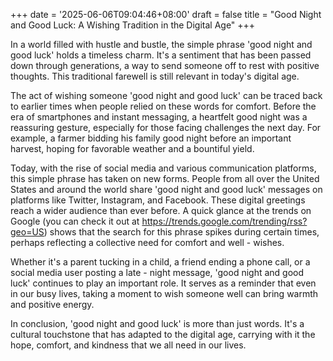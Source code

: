 +++
date = '2025-06-06T09:04:46+08:00'
draft = false
title = "Good Night and Good Luck: A Wishing Tradition in the Digital Age"
+++

In a world filled with hustle and bustle, the simple phrase 'good night and good luck' holds a timeless charm. It's a sentiment that has been passed down through generations, a way to send someone off to rest with positive thoughts. This traditional farewell is still relevant in today's digital age. 

The act of wishing someone 'good night and good luck' can be traced back to earlier times when people relied on these words for comfort. Before the era of smartphones and instant messaging, a heartfelt good night was a reassuring gesture, especially for those facing challenges the next day. For example, a farmer bidding his family good night before an important harvest, hoping for favorable weather and a bountiful yield. 

Today, with the rise of social media and various communication platforms, this simple phrase has taken on new forms. People from all over the United States and around the world share 'good night and good luck' messages on platforms like Twitter, Instagram, and Facebook. These digital greetings reach a wider audience than ever before. A quick glance at the trends on Google (you can check it out at https://trends.google.com/trending/rss?geo=US) shows that the search for this phrase spikes during certain times, perhaps reflecting a collective need for comfort and well - wishes. 

Whether it's a parent tucking in a child, a friend ending a phone call, or a social media user posting a late - night message, 'good night and good luck' continues to play an important role. It serves as a reminder that even in our busy lives, taking a moment to wish someone well can bring warmth and positive energy. 

In conclusion, 'good night and good luck' is more than just words. It's a cultural touchstone that has adapted to the digital age, carrying with it the hope, comfort, and kindness that we all need in our lives.